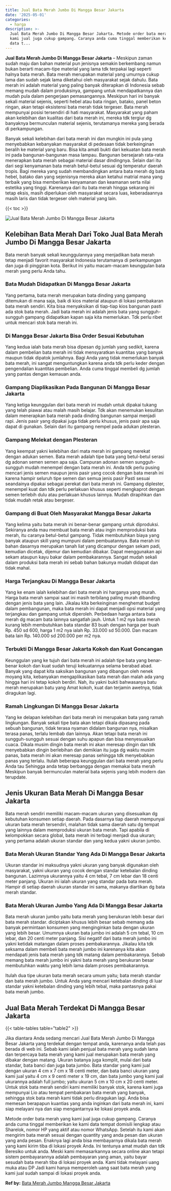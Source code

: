 ```yaml
---
title: Jual Bata Merah Jumbo Di Mangga Besar Jakarta
date: '2025-05-01'
categories:
  - harga
description: >-
  Jual Bata Merah Jumbo Di Mangga Besar Jakarta. Metode order bata merah yang
  kami jual juga cukup gampang. Caranya anda cuma tinggal memberikan ke kami
  data t...
---
```


**Jual Bata Merah Jumbo Di Mangga Besar Jakarta** – Meskipun zaman sudah maju dan bahan material pun jenisnya semakin berkembang namun bukan berarti macam-tipe material yang lama tdk terpakai lagi seperti halnya bata merah. Bata merah merupakan material yang umurnya cukup lama dan sudah sejak lama diketahui oleh masyarakat sejak dahulu. Bata merah ini adalah material yang paling banyak diterapkan di Indonesia sebab memang mudah dalam produksinya, gampang untuk mendapatkannya dan mudah pula dalam pengerjaan pemasangannya. Meskipun hari ini banyak sekali material sejenis, seperti hebel atau bata ringan, batako, panel beton ringan, akan tetapi eksistensi bata merah tidak tergeser. Bata merah mempunyai posisi tersendiri di hati masyarakat. Masyarakat yang paham akan kelebihan dan kualitas dari bata merah ini, mereka tdk tergiur dg banyaknya bermunculan material sejenis, terutamanya mereka yang berada di perkampungan.

Banyak sekali kelebihan dari bata merah ini dan mungkin ini pula yang menyebabkan kebanyakan masyarakat di pedesaan tidak berkeinginan beralih ke material yang baru. Bisa kita amati bukti dari kekuatan bata merah ini pada bangunan-bangunan masa lampau. Bangunan bersejarah rata-rata menerapkan bata merah sebagai material dasar dindingnya. Selain dari itu dari segi kenyamanan bata merah betul-betul sesuai dg temperatur daerah tropis. Bagi mereka yang sudah membandingkan antara bata merah dg bata hebel, batako dan yang sejenisnya mereka akan ketahui matrial mana yang terbaik yang bisa memberikan kenyamanan dan keamanan serta nilai estetika yang tinggi. Karenanya dari itu bata merah hingga sekarang ini tetap eksis, masih diperlukan oleh masyarakat secara luas, keberadaannya masih laris dan tidak tergeser oleh material yang lain.

{{< toc >}}

![Jual Bata Merah Jumbo Di Mangga Besar Jakarta](/images/jual-bata-merah-16.png)

## Kelebihan Bata Merah Dari Toko Jual Bata Merah Jumbo Di Mangga Besar Jakarta

Bata merah banyak sekali keunggulannya yang menjadikan bata merah tetap menjadi favorit masyarakat Indonesia terutamanya di perkampungan dan juga di pinggiran kota. Berikut ini yaitu macam-macam keunggulan bata merah yang perlu Anda tahu.

### Bata Mudah Didapatkan Di Mangga Besar Jakarta

Yang pertama, bata merah merupakan bata dinding yang gampang ditemukan di mana saja, baik di kios material ataupun di lokasi pembakaran bata merah sendiri. Kita bisa menyaksikan di tiap-tiap kios bangunan pasti ada stok bata merah. Jadi bata merah ini adalah jenis bata yang sungguh-sungguh gampang didapatkan kapan saja kita memerlukan. Tdk perlu ribet untuk mencari stok bata merah ini.

### Di Mangga Besar Jakarta Bisa Order Sesuai Kebutuhan

Yang kedua ialah bata merah bisa dipesan dg jumlah yang sedikit, karena dalam pembelian bata merah ini tidak mensyaratkan kuantitas yang banyak maupun tidak dipatok jumlahnya. Bagi Anda yang tidak memerlukan banyak bata merah, ini sangat menguntungkan karena anda tdk perlu keder dengan pengendalian kuantitas pembelian. Anda cuma tinggal membeli dg jumlah yang pantas dengan kemauan anda.

### Gampang Diaplikasikan Pada Bangunan Di Mangga Besar Jakarta

Yang ketiga keunggulan dari bata merah ini mudah untuk dipakai tukang yang telah piawai atau malah masih belajar. Tdk akan menemukan kesulitan dalam menerapkan bata merah pada dinding bangunan sampai menjadi rapi. Jenis pasir yang dipakai juga tidak perlu khusus, jenis pasir apa saja dapat di gunakan. Selain dari itu gampang nempel pada adukan plesteran.

### Gampang Melekat dengan Plesteran

Yang keempat yakni kelebihan dari mata merah ini gampang merekat dengan adukan semen. Bata merah adalah tipe bata yang betul-betul serasi dg adonan semen semen apa saja. Campuran adonan semen sungguh-sungguh mudah menempel dengan bata merah ini. Anda tdk perlu pusing mencari jenis semen maupun jenis pasir yang cocok dengan bata merah ini karena hampir seluruh tipe semen dan semua jenis pasir Pasti sesuai seandainya dipakai sebagai perekat dari bata merah ini. Gampang diplester, menempel kuat dan tdk perlu perlakuan khusus seperti mengkaprot dengan semen terlebih dulu atau perlakuan khusus lainnya. Mudah dirapihkan dan tidak mudah retak atau bergeser.

### Gampang di Buat Oleh Masyarakat Mangga Besar Jakarta

Yang kelima yaitu bata merah ini benar-benar gampang untuk diproduksi. Sekiranya anda mau membuat bata merah atau ingin memproduksi bata merah, itu caranya betul-betul gampang. Tidak membutuhkan biaya yang banyak ataupun skill yang mumpuni dalam pembuatannya. Bata merah ini bahan dasarnya merupakan tanah liat yang dicampur dengan sekam padi, kemudian dicetak, dijemur dan kemudian dibakar. Dapat menggunakan api sekam ataupun kayu bakar dalam pembakarannya. Sangat mudah sekali dalam produksi bata merah ini sebab bahan bakunya mudah didapat dan tidak mahal.

### Harga Terjangkau Di Mangga Besar Jakarta

Yang ke enam ialah kelebihan dari bata merah ini harganya yang murah. Harga bata merah sampai saat ini masih terbilang paling murah dibanding dengan jenis bata yang lain. Jikalau kita berkeinginan menghemat budget dalam pembangunan, maka bata merah ini dapat menjadi opsi material yang terjangkau dan gampang untuk diperoleh. Perbedaan harga antara bata merah dg macam bata lainnya sangatlah jauh. Untuk 1 m2 nya bata merah kurang lebih membutuhkan bata standar 83 buah dengan harga per buah Rp. 450 sd 600, harga 1 m2 nya ialah Rp. 33.000 sd 50.000. Dan macam bata lain Rp. 140.000 sd 200.000 per m2 nya.

### Terbukti Di Mangga Besar Jakarta Kokoh dan Kuat Goncangan

Keunggulan yang ke tujuh dari bata merah ini adalah tipe bata yang benar-benar kokoh dan kuat sudah teruji kekuatannya selama berabad abad. Banyak yang dapat kita saksikan bangunan yang dibangun oleh nenek moyang kita, kebanyakan mengaplikasikan bata merah dan malah ada yang hingga hari ini tetap kokoh berdiri. Nah, itu yakni bukti bahwasanya batu merah merupakan batu yang Amat kokoh, kuat dan terjamin awetnya, tidak diragukan lagi.

### Ramah Lingkungan Di Mangga Besar Jakarta

Yang ke delapan kelebihan dari bata merah ini merupakan bata yang ramah lingkungan. Banyak sekali tipe bata akan tetapi dikala dipasang pada sebuah bangunan, tidak terasa nyaman didalam bangunan nya, misalkan terasa panas, terlalu lembab dan lainnya. Akan tetapi bata merah ini sungguh-sungguh sesuai dengan suhu apapun dan bisa menyesuaikan cuaca. Dikala musim dingin bata merah ini akan meresap dingin dan tdk menyebabkan dingin berlebihan dan demikian itu juga dg waktu musim panas, bata merah ini akan meresap panas sehingga tdk menyebabkan panas yang terlalu. Itulah beberapa keunggulan dari bata merah yang perlu Anda tau Sehingga anda tetap berbangga dengan memakai bata merah Meskipun banyak bermunculan material bata sejenis yang lebih modern dan terupdate.

## Jenis Ukuran Bata Merah Di Mangga Besar Jakarta

Bata merah sendiri memiliki macam-macam ukuran yang disesuaikan dg kebutuhan konsumen setiap daerah. Pada dasarnya tiap daerah mempunyai ukuran bata merah tersendiri, malahan tidak sama daerah satu dg tempat yang lainnya dalam memproduksi ukuran bata merah. Tapi apabila di kelompokkan secara global, bata merah ini terbagi menjadi dua ukuran; yang pertama adalah ukuran standar dan yang kedua yakni ukuran jumbo.

### Bata Merah Ukuran Standar Yang Ada Di Mangga Besar Jakarta

Ukuran standar ini maksudnya yakni ukuran yang banyak digunakan oleh masyarakat, yakni ukuran yang cocok dengan standar ketebalan dinding bangunan. Lazimnya ukurannya yaitu 4 cm tebal, 7 cm lebar dan 18 centi meter panjang. Ukuran ini ialah ukuran yang standar pada bata merah. Hampir di setiap daerah ukuran standar ini sama, makanya diartikan dg bata merah standar.

### Bata Merah Ukuran Jumbo Yang Ada Di Mangga Besar Jakarta

Bata merah ukuran jumbo yaitu bata merah yang berukuran lebih besar dari bata merah standar. diciptakan khusus lebih besar sebab memang ada banyak permintaan konsumen yang menginginkan bata dengan ukuran yang lebih besar. Umumnya ukuran bata jumbo ini adalah 5 cm tebal, 10 cm lebar, dan 20 centi meter panjang. Sisi negatif dari bata merah jumbo ini yakni ketidak matangan dalam proses pembakarannya. Jikalau kita tdk seksama dalam membeli bata merah jumbo ini karenanya kita akan mendapati jenis bata merah yang tdk matang dalam pembakarannya. Sebab memang bata merah jumbo ini yakni bata merah yang berukuran besar membutuhkan waktu yang lebih lama dalam proses pembakarannya.

Itulah dua tipe ukuran bata merah secara umum yaitu; bata merah standar dan bata merah jumbo. Untuk Anda yang mencari ketebalan dinding di luar standar yakni ketebalan dinding yang lebih tebal, maka pantasnya pakai bata merah jumbo.

## Jual Bata Merah Terdekat Di Mangga Besar Jakarta

{{< table-tables table="table2" >}}

Jika diantara Anda sedang mencari Jual Bata Merah Jumbo Di Mangga Besar Jakarta yang terdekat dengan tempat anda, karenanya anda telah pas berada di web ini. Sebab kami ialah penjual bata merah yang sudah lama dan terpercaya bata merah yang kami jual merupakan bata merah yang dibakar dengan matang. Ukuran batanya juga komplit, mulai dari bata standar, bata banci dan juga bata jumbo. Bata standar yang kami jual dengan ukuran 4 cm x 7 cm x 18 centi meter, dan bata banci ukuran yang kami jual yaitu 4 cm x 9 centi meter x 19 cm, dan bata jumbo yang kami jual ukurannya adalah full jumbo; yaitu ukuran 5 cm x 10 cm x 20 centi meter. Untuk stok bata merah sendiri kami memiliki banyak stok, karena kami juga mempunyai Lio atau tempat pembakaran bata merah yang banyak, sehingga stok bata merah kami tidak perlu diragukan lagi. Anda bisa memesan berapapun kuantias yang anda inginkan dari bata merah ini, kami siap melayani nya dan siap mengantarnya ke lokasi proyek anda.

Metode order bata merah yang kami jual juga cukup gampang. Caranya anda cuma tinggal memberikan ke kami data tempat domisili lengkap atau Sharelok, nomor HP yang aktif atau nomor WhatsApp. Setelah itu kami akan mengirim bata merah sesuai dengan quantity yang anda pesan dan ukuran yang anda pesan. Enaknya lagi anda bisa membayarnya dikala bata merah yang kami kirim tiba di lokasi proyek Anda. Ini tentunya amat mudah dan tdk Beresiko untuk anda. Meski kami memasarkannya secara online akan tetapi sistem pembayarannya adalah pembayaran yang aman, yaitu bayar sesudah bata merah tiba di lokasi proyek anda. Kami tidak melayani uang muka atau DP Jadi kami hanya memperoleh uang saat bata merah yang kami jual sudah sampai di lokasi proyek anda.

**Ref by:** [Bata Merah Jumbo Mangga Besar Jakarta](https://id.wikipedia.org/wiki/Bata)
